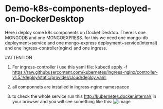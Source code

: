 # Demo-k8s-components-deployed-on-DockerDesktop

Here i deploy some k8s components on Docket Desktop. There is one MONGODB and one MONGOEXPRESS. for this we need one mongo-db deployment+service and one mongo-express deployment+service(Internal) and one ingress-controller(nginx) and one ingress.


#ATTENTION
1) For ingress-controller i use this yaml file:
kubectl apply -f https://raw.githubusercontent.com/kubernetes/ingress-nginx/controller-v1.5.1/deploy/static/provider/cloud/deploy.yaml

2) all componnets are installed in ingress-nginx namespacce

3) to check the whole service run this http://kubernetes.docker.internal/ in your browser and you will see something like this:
![image](https://user-images.githubusercontent.com/77623452/208393394-cbe64853-0408-47df-9dbc-5fb10a1130e2.png)



